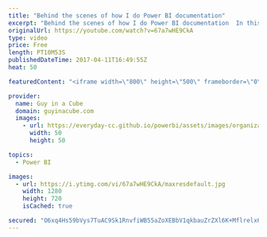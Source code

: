 ```yaml
---
title: "Behind the scenes of how I do Power BI documentation"
excerpt: "Behind the scenes of how I do Power BI documentation  In this video, I'm going to show you how I make documentation changes for Power BI. I'll use the video I did last week as the example in this video. We will make some updates to the Admin Role doc that is out in Power BI.  This process is the same"
originalUrl: https://youtube.com/watch?v=67a7wHE9CkA
type: video
price: Free
length: PT10M53S
publishedDateTime: 2017-04-11T16:49:55Z
heat: 50

featuredContent: "<iframe width=\"800\" height=\"500\" frameborder=\"0\" src=\"https://www.youtube.com/embed/67a7wHE9CkA\" allow=\"accelerometer; autoplay; encrypted-media; gyroscope; picture-in-picture\" allowfullscreen></iframe>"

provider:
  name: Guy in a Cube
  domain: guyinacube.com
  images:
    - url: https://everyday-cc.github.io/powerbi/assets/images/organizations/guyinacube.com-50x50.jpg
      width: 50
      height: 50

topics:
  - Power BI

images:
  - url: https://i.ytimg.com/vi/67a7wHE9CkA/maxresdefault.jpg
    width: 1280
    height: 720
    isCached: true

secured: "O6xq4Hs59bVys7TuAC9Sk1RnvfiWB55aZoXEBbV1qkbauZrZXl6K+Mflrelx6KXZQXyvUVom//4rrVoYfZZHJtrq4p85l/x4F5uT+GJfRqH7VArXmpcXj/Pzdy+wOiT9P+AKiYV2GXj7VH76k1g5AoUAzX9rUHaVrOo4J8QzGzSwK9jsoGXZ55RIrrxEIgKiSfrky4ceubodwvdJbP/G4NwGSZFPc/dMoH/RpLMtbJAJ6zjRwo/+nzNKzh4dymk3MEHCPBobWVsYaSG477wapBXuWTbIDrMw1QTinedGKMgYmufvGrIEKoPOa6EFap+32xeZj71Eh5EkWBKYe8M/uQkC0dxQ2D+Q4e2ULbGxwzx0HGJ7eZVhRMGFNQvExeNJRvK6Fc69GfxvoBOYPvkrpXRMPTOgVTNnf7OaxU+jZVo=;kqPOSGwZAUyWQVMXB3Xwrw=="
---
```


